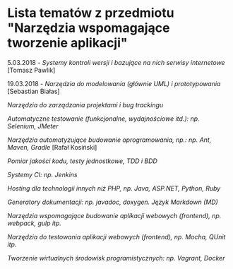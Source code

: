 # Lista tematów z przedmiotu "Narzędzia wspomagające tworzenie aplikacji"

5.03.2018 - *Systemy kontroli wersji i bazujące na nich serwisy internetowe* [Tomasz Pawlik]

19.03.2018 - *Narzędzia do modelowania (głównie UML) i prototypowania* [Sebastian Białas]

*Narzędzia do zarządzania projektami i bug trackingu*

*Automatyczne testowanie (funkcjonalne, wydajnościowe itd.): np. Selenium, JMeter*

*Narzędzia automatyzujące budowanie oprogramowania, np.: np. Ant, Maven, Gradle* [Rafał Kosiński]

*Pomiar jakości kodu, testy jednostkowe, TDD i BDD*

*Systemy CI: np. Jenkins* 

*Hosting dla technologii innych niż PHP, np. Java, ASP.NET, Python, Ruby*

*Generatory dokumentacji: np. javadoc, doxygen. Język Markdown (MD)*

*Narzędzia wspomagające budowanie aplikacji webowych (frontend), np. webpack, gulp itp.*

*Narzędzia do testowania aplikacji webowych (frontend), np. Mocha, QUnit itp.*

*Tworzenie wirtualnych środowisk programistycznych: np. Vagrant, Docker*



